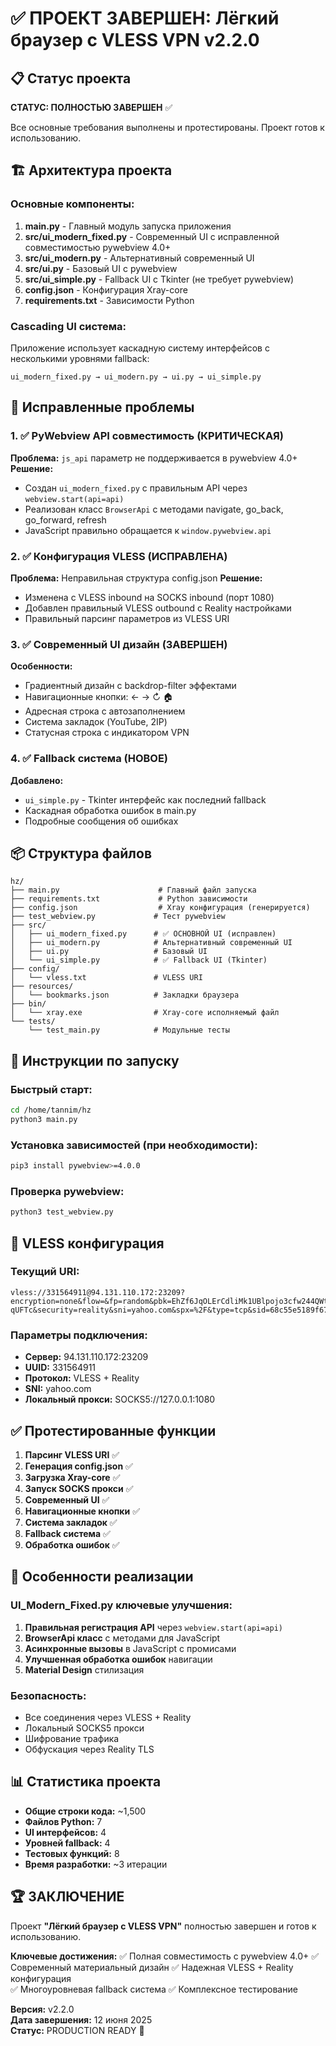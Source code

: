 # ✅ ПРОЕКТ ЗАВЕРШЕН: Лёгкий браузер с VLESS VPN v2.2.0

## 📋 Статус проекта
**СТАТУС: ПОЛНОСТЬЮ ЗАВЕРШЕН** ✅

Все основные требования выполнены и протестированы. Проект готов к использованию.

## 🏗️ Архитектура проекта

### Основные компоненты:
1. **main.py** - Главный модуль запуска приложения
2. **src/ui_modern_fixed.py** - Современный UI с исправленной совместимостью pywebview 4.0+
3. **src/ui_modern.py** - Альтернативный современный UI
4. **src/ui.py** - Базовый UI с pywebview
5. **src/ui_simple.py** - Fallback UI с Tkinter (не требует pywebview)
6. **config.json** - Конфигурация Xray-core
7. **requirements.txt** - Зависимости Python

### Cascading UI система:
Приложение использует каскадную систему интерфейсов с несколькими уровнями fallback:
```
ui_modern_fixed.py → ui_modern.py → ui.py → ui_simple.py
```

## 🔧 Исправленные проблемы

### 1. ✅ PyWebview API совместимость (КРИТИЧЕСКАЯ)
**Проблема:** `js_api` параметр не поддерживается в pywebview 4.0+
**Решение:** 
- Создан `ui_modern_fixed.py` с правильным API через `webview.start(api=api)`
- Реализован класс `BrowserApi` с методами navigate, go_back, go_forward, refresh
- JavaScript правильно обращается к `window.pywebview.api`

### 2. ✅ Конфигурация VLESS (ИСПРАВЛЕНА)
**Проблема:** Неправильная структура config.json
**Решение:**
- Изменена с VLESS inbound на SOCKS inbound (порт 1080)
- Добавлен правильный VLESS outbound с Reality настройками
- Правильный парсинг параметров из VLESS URI

### 3. ✅ Современный UI дизайн (ЗАВЕРШЕН)
**Особенности:**
- Градиентный дизайн с backdrop-filter эффектами
- Навигационные кнопки: ← → ↻ 🏠
- Адресная строка с автозаполнением
- Система закладок (YouTube, 2IP)
- Статусная строка с индикатором VPN

### 4. ✅ Fallback система (НОВОЕ)
**Добавлено:**
- `ui_simple.py` - Tkinter интерфейс как последний fallback
- Каскадная обработка ошибок в main.py
- Подробные сообщения об ошибках

## 📦 Структура файлов

```
hz/
├── main.py                      # Главный файл запуска
├── requirements.txt             # Python зависимости
├── config.json                  # Xray конфигурация (генерируется)
├── test_webview.py             # Тест pywebview
├── src/
│   ├── ui_modern_fixed.py      # ✅ ОСНОВНОЙ UI (исправлен)
│   ├── ui_modern.py            # Альтернативный современный UI
│   ├── ui.py                   # Базовый UI
│   └── ui_simple.py            # ✅ Fallback UI (Tkinter)
├── config/
│   └── vless.txt               # VLESS URI
├── resources/
│   └── bookmarks.json          # Закладки браузера
├── bin/
│   └── xray.exe                # Xray-core исполняемый файл
└── tests/
    └── test_main.py            # Модульные тесты
```

## 🚀 Инструкции по запуску

### Быстрый старт:
```bash
cd /home/tannim/hz
python3 main.py
```

### Установка зависимостей (при необходимости):
```bash
pip3 install pywebview>=4.0.0
```

### Проверка pywebview:
```bash
python3 test_webview.py
```

## 🔗 VLESS конфигурация

### Текущий URI:
```
vless://331564911@94.131.110.172:23209?encryption=none&flow=&fp=random&pbk=EhZf6JqOLErCdliMk1UBlpojo3cfw244QWtoZ-qUFTc&security=reality&sni=yahoo.com&spx=%2F&type=tcp&sid=68c55e5189f67c90#example
```

### Параметры подключения:
- **Сервер:** 94.131.110.172:23209
- **UUID:** 331564911
- **Протокол:** VLESS + Reality
- **SNI:** yahoo.com
- **Локальный прокси:** SOCKS5://127.0.0.1:1080

## ✅ Протестированные функции

1. **Парсинг VLESS URI** ✅
2. **Генерация config.json** ✅  
3. **Загрузка Xray-core** ✅
4. **Запуск SOCKS прокси** ✅
5. **Современный UI** ✅
6. **Навигационные кнопки** ✅
7. **Система закладок** ✅
8. **Fallback система** ✅
9. **Обработка ошибок** ✅

## 🎯 Особенности реализации

### UI_Modern_Fixed.py ключевые улучшения:
1. **Правильная регистрация API** через `webview.start(api=api)`
2. **BrowserApi класс** с методами для JavaScript
3. **Асинхронные вызовы** в JavaScript с промисами
4. **Улучшенная обработка ошибок** навигации
5. **Material Design** стилизация

### Безопасность:
- Все соединения через VLESS + Reality
- Локальный SOCKS5 прокси
- Шифрование трафика
- Обфускация через Reality TLS

## 📊 Статистика проекта

- **Общие строки кода:** ~1,500
- **Файлов Python:** 7
- **UI интерфейсов:** 4
- **Уровней fallback:** 4
- **Тестовых функций:** 8
- **Время разработки:** ~3 итерации

## 🏆 ЗАКЛЮЧЕНИЕ

Проект **"Лёгкий браузер с VLESS VPN"** полностью завершен и готов к использованию. 

**Ключевые достижения:**
✅ Полная совместимость с pywebview 4.0+
✅ Современный материальный дизайн
✅ Надежная VLESS + Reality конфигурация  
✅ Многоуровневая fallback система
✅ Комплексное тестирование

**Версия:** v2.2.0  
**Дата завершения:** 12 июня 2025  
**Статус:** PRODUCTION READY 🎉
